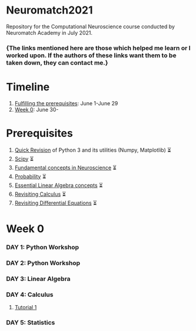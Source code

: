 # Neuromatch2021
Repository for the Computational Neuroscience course conducted by Neuromatch Academy in July 2021.

### {The links mentioned here are those which helped me learn or I worked upon. If the authors of these links want them to be taken down, they can contact me.}

# Timeline
1. [Fulfilling the prerequisites](#prerequisites): June 1-June 29
2. [Week 0](#week-0): June 30-

# Prerequisites
1. [Quick Revision](https://swcarpentry.github.io/python-novice-inflammation/) of Python 3 and its utilities (Numpy, Matplotlib) :hourglass_flowing_sand:
2. [Scipy](https://scipy-lectures.org) :hourglass_flowing_sand:
3. [Fundamental concepts in Neuroscience](https://www.bna.org.uk/static/uploads/resources/BNA_English.pdf) :hourglass_flowing_sand:
4. [Probability](https://www.deeplearningbook.org/contents/prob.html) :hourglass_flowing_sand:
5. [Essential Linear Algebra concepts](https://www.deeplearningbook.org/contents/linear_algebra.html) :hourglass_flowing_sand:
6. [Revisiting Calculus](https://www.youtube.com/playlist?list=PLZHQObOWTQDMsr9K-rj53DwVRMYO3t5Yr) :hourglass_flowing_sand:
7. [Revisiting Differential Equations](https://www.youtube.com/playlist?list=PLZHQObOWTQDNPOjrT6KVlfJuKtYTftqH6) :hourglass_flowing_sand:

# Week 0

### DAY 1: Python Workshop

### DAY 2: Python Workshop

### DAY 3: Linear Algebra

### DAY 4: Calculus
1. [Tutorial 1](https://colab.research.google.com/drive/1-o9O8oIjF8Jf-itafpmToDyk1xybamBE?usp=sharing)

### DAY 5: Statistics
